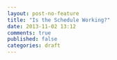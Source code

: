 ```yaml
---
layout: post-no-feature
title: "Is the Schedule Working?"
date: 2013-11-02 13:12
comments: true
published: false
categories: draft
---
```

